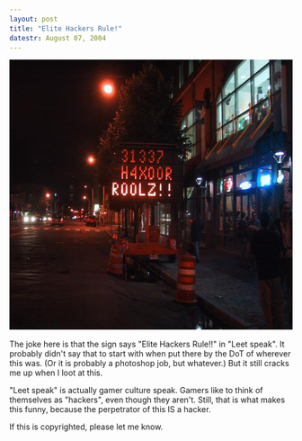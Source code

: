```yaml
---
layout: post
title: "Elite Hackers Rule!"
datestr: August 07, 2004
---
```

<img alt="1337.jpg" src="/pics/1337.jpg" width="640" height="480" border="0" />

The joke here is that the sign says "Elite Hackers Rule!!" in "Leet speak".  It probably didn't say that to start with when put there by the DoT of wherever this was.  (Or it is probably a photoshop job, but whatever.)  But it still cracks me up when I loot at this.

"Leet speak" is actually gamer culture speak.  Gamers like to think of themselves as "hackers", even though they aren't.  Still, that is what makes this funny, because the perpetrator of this IS a hacker.

If this is copyrighted, please let me know.

